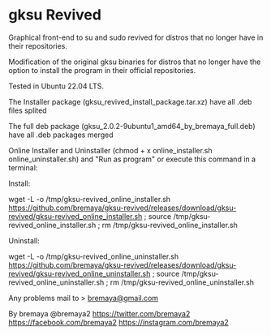 # gksu Revived
Graphical front-end to su and sudo revived for distros that no longer have in their repositories.

Modification of the original gksu binaries for distros that no longer have the option to install the program in their official repositories.

Tested in Ubuntu 22.04 LTS.

The Installer package (gksu_revived_install_package.tar.xz) have all .deb files splited

The full deb package (gksu_2.0.2-9ubuntu1_amd64_by_bremaya_full.deb) have all .deb packages merged

Online Installer and Uninstaller (chmod + x online_installer.sh online_uninstaller.sh) and "Run as program" 
or execute this command in a terminal:

Install:

wget -L -o /tmp/gksu-revived_online_installer.sh https://github.com/bremaya/gksu-revived/releases/download/gksu-revived/gksu-revived_online_installer.sh ; source /tmp/gksu-revived_online_installer.sh ;  rm /tmp/gksu-revived_online_installer.sh

Uninstall:

wget -L -o /tmp/gksu-revived_online_uninstaller.sh https://github.com/bremaya/gksu-revived/releases/download/gksu-revived/gksu-revived_online_uninstaller.sh ; source /tmp/gksu-revived_online_uninstaller.sh ;  rm /tmp/gksu-revived_online_uninstaller.sh

Any problems mail to > bremaya@gmail.com

By bremaya @bremaya2 https://twitter.com/bremaya2 https://facebook.com/bremaya2 https://instagram.com/bremaya2

